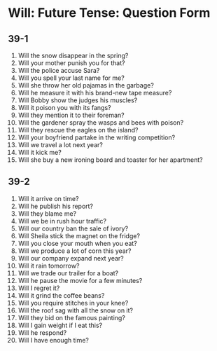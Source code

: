 # Will: Future Tense: Question Form

## 39-1

1. Will the snow disappear in the spring?
1. Will your mother punish you for that?
1. Will the police accuse Sara?
1. Will you spell your last name for me?
1. Will she throw her old pajamas in the garbage?
1. Will he measure it with his brand-new tape measure?
1. Will Bobby show the judges his muscles?
1. Will it poison you with its fangs?
1. Will they mention it to their foreman?
1. Will the gardener spray the wasps and bees with poison?
1. Will they rescue the eagles on the island?
1. Will your boyfriend partake in the writing competition?
1. Will we travel a lot next year?
1. Will it kick me?
1. Will she buy a new ironing board and toaster for her apartment?

## 39-2

1. Will it arrive on time?
1. Will he publish his report?
1. Will they blame me?
1. Will we be in rush hour traffic?
1. Will our country ban the sale of ivory?
1. Will Sheila stick the magnet on the fridge?
1. Will you close your mouth when you eat?
1. Will we produce a lot of corn this year?
1. Will our company expand next year?
1. Will it rain tomorrow?
1. Will we trade our trailer for a boat?
1. Will he pause the movie for a few minutes?
1. Will I regret it?
1. Will it grind the coffee beans?
1. Will you require stitches in your knee?
1. Will the roof sag with all the snow on it?
1. Will they bid on the famous painting?
1. Will I gain weight if I eat this?
1. Will he respond?
1. Will I have enough time?
